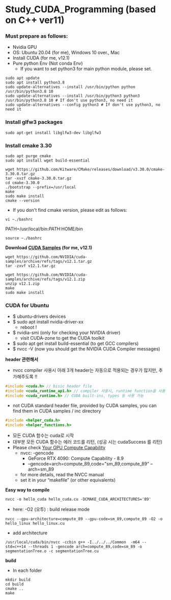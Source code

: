 # Study_CUDA_Programming (based on C++ ver11)

### Must prepare as follows:
- Nvidia GPU
- OS: Ubuntu 20.04 (for me), Windows 10 over., Mac
- Install CUDA (for me, v12.1)
- Pure python Env (Not conda Env)
  - If you want to set python3 for main python module, please set.
```shell
sudo apt update
sudo apt install python3.8
sudo update-alternatives --install /usr/bin/python python /usr/bin/python3.8 10
sudo update-alternatives --install /usr/bin/python3 python3 /usr/bin/python3.8 10 # If don't use python3, no need it
sudo update-alternatives --config python3 # If don't use python3, no need it
```

### Install glfw3 packages
```shell
sudo apt-get install libglfw3-dev libglfw3
```

### Install cmake 3.30
```shell
sudo apt purge cmake
sudo apt install wget build-essential

wget https://github.com/Kitware/CMake/releases/download/v3.30.0/cmake-3.30.0.tar.gz
tar -xvzf cmake-3.30.0.tar.gz
cd cmake-3.30.0
./bootstrap --prefix=/usr/local
make
sudo make install
cmake --version
```
- If you don't find cmake version, please edit as follows:
```shell
vi ~./bashrc
```
PATH=/usr/local/bin:$PATH:$HOME/bin
```shell
source ~./bashrc
```
**Download [CUDA Samples](https://github.com/NVIDIA/cuda-samples) (for me, v12.1)**
```shell
wget https://github.com/NVIDIA/cuda-samples/archive/refs/tags/v12.1.tar.gz
tar -zxvf v12.1.tar.gz
```

```shell
wget https://github.com/NVIDIA/cuda-samples/archive/refs/tags/v12.1.zip
unzip v12.1.zip
make
sudo make install
```

### CUDA for Ubuntu

- $ ubuntu-drivers devices
- $ sudo apt install nvidia-driver-xx
  - reboot !
- $ nvidia-smi (only for checking your NVIDIA driver)
  - visit CUDA-zone to get the CUDA toolkit
- $ sudo apt get install build-essential (to get GCC compilers)
- $ nvcc -V (now you should get the NVIDIA CUDA Compiler messages)

**header 관련해서**
- nvcc compiler 사용시 아래 3개 header는 자동으로 적용되는 경우가 많지만, 추가해주도록 !!
```c++
#include <cuda.h> // bisic header file
#include <cuda_runtime_api.h> // compiler 사용시, runtime function을 사용가능, API = application programming interface (함수 정의)
#include <cuda_runtime.h> // CUDA built-ins, types 등 사용 가능
```
- not CUDA standard header file, provided by CUDA samples,  you can find them in CUDA samples / inc directory
```c++
#include <helper_cuda.h>
#include <helper_functions.h>
```
- 모든 CUDA 함수는 cuda로 시작
- 대부분 모든 CUDA 함수는 에러 코드를 리턴, (성공 시는 cudaSuccess 를 리턴)
- Please check [Your GPU Compute Capability](https://developer.nvidia.com/cuda-gpus)
  - nvcc: -gencode 
    - GeForce RTX 4090: Compute Capability - 8.9
    - –gencode=arch=compute_89,code=\"sm_89,compute_89\"
      –arch=sm_89
  - for more details, read the NVCC manual
  - set it in your “makefile” (or other equivalents)


**Easy way to compile**
```shell
nvcc -o hello_cuda hello_cuda.cu -DCMAKE_CUDA_ARCHITECTURES='89'
```
- here: -O2 (오투) : build release mode
```shell
nvcc --gpu-architecture=compute_89 --gpu-code=sm_89,compute_89 -O2 -o hello_linux hello_linux.cu
```
- add architecture
```shell
/usr/local/cuda/bin/nvcc -ccbin g++ -I../../../Common  -m64 --std=c++14 --threads 1 -gencode arch=compute_89,code=sm_89 -o segmentationTree.o -c segmentationTree.cu
```

**build**
- In each folder
```shell
mkdir build
cd build
cmake ..
make
```



